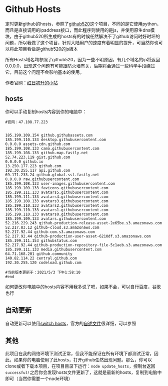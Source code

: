 # Github Hosts
定时更新github的hosts，参照了[github520](/521xueweihan/GitHub520)这个项目，不同的是它使用python，而且是直接调用的ipaddress接口，而此程序则使用的是js，并使用原生dns模块，由于github520所生成的hosts有的时候任然解决不了github访问时好时坏的问题，所以我做了这个项目，针对大陆用户的速度有着明显的提升，可当然你也可以将此项目看做是github520的js版本

所有Hosts域名均参照了github520，因为一些不明原因，有几个域名的ip将返回0.0.0.0，出现这个问题有可能跟防火墙有关，后期将会通过一些科学手段绕过它，目前这个问题不会影响基本的使用。

作者官网：[红日初升的小站](http://47.108.77.223)

## hosts

你可以手动复制hosts内容到你的电脑中：

```
#官网：47.108.77.223


185.199.109.154 github.githubassets.com
185.199.110.133 desktop.githubusercontent.com
0.0.0.0 assets-cdn.github.com
185.199.108.133 camo.githubusercontent.com
185.199.108.133 github.map.fastly.net
52.74.223.119 gist.github.com
0.0.0.0 github.io
13.250.177.223 github.com
192.30.255.117 api.github.com
69.171.233.24 github.global.ssl.fastly.net
0.0.0.0 raw.githubusercontent.com
185.199.108.133 user-images.githubusercontent.com
185.199.109.133 favicons.githubusercontent.com
185.199.111.133 avatars5.githubusercontent.com
185.199.111.133 avatars4.githubusercontent.com
185.199.108.133 avatars3.githubusercontent.com
185.199.110.133 avatars2.githubusercontent.com
185.199.110.133 avatars1.githubusercontent.com
185.199.110.133 avatars0.githubusercontent.com
185.199.109.133 avatars.githubusercontent.com
52.216.229.243 github-production-release-asset-2e65be.s3.amazonaws.com
52.217.83.12 github-cloud.s3.amazonaws.com
52.217.92.44 github-com.s3.amazonaws.com
52.217.92.44 github-production-user-asset-6210df.s3.amazonaws.com
185.199.111.153 githubstatus.com
52.217.92.44 github-production-repository-file-5c1aeb.s3.amazonaws.com
185.199.111.133 media.githubusercontent.com
64.71.168.201 github.community
140.82.114.22 central.github.com
192.30.255.120 codeload.github.com

#当前版本更新于：2021/5/3 下午1:58:10
#end
```

如何更改你电脑中的hosts内容不用我多说了吧，如果不会，可以自行百度，谷歌也行

## 自动更新

自动更新可以使用[switch hosts](/oldj/SwitchHosts)，官方的[自述文件](https://github.com/oldj/SwitchHosts#readme)很详细，可以参照

## 其他

此项目在我的网络环境下测试正常，但我不能保证在所有环境下都测试正常，因此，如果你的电脑使用了此hosts，打开github任然出现问题。那么，你可以clone或者下载本项目，在项目目录下运行：`node update_hosts`，控制台返回`successful!`之后你会发现hosts文件更新了，这就是最新的hosts，复制到电脑中即可（当然你需要一个node环境）


